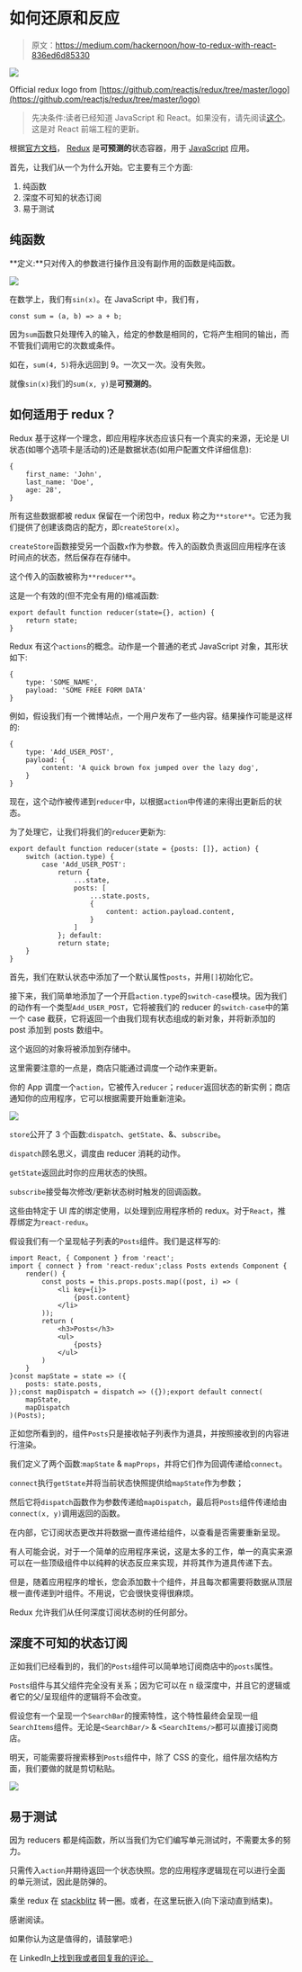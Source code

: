 # 如何还原和反应

> 原文：<https://medium.com/hackernoon/how-to-redux-with-react-836ed6d85330>

![](img/18f54bce05bdea59b447d3e9db35977f.png)

Official redux logo from [https://github.com/reactjs/redux/tree/master/logo](https://github.com/reactjs/redux/tree/master/logo)

> 先决条件:读者已经知道 JavaScript 和 React。如果没有，请先阅读[这个](/prolanceer/how-to-be-a-frontend-engineer-tips-tricks-utility-belt-a69b2fea1124)。这是对 React 前端工程的更新。

根据[官方文档](https://redux.js.org/)， [Redux](https://hackernoon.com/tagged/redux) 是**可预测的**状态容器，用于 [JavaScript](https://hackernoon.com/tagged/javascript) 应用。

首先，让我们从一个为什么开始。它主要有三个方面:

1.  纯函数
2.  深度不可知的状态订阅
3.  易于测试

## 纯函数

**定义:**只对传入的参数进行操作且没有副作用的函数是纯函数。

![](img/a3347731618010489b1a812e810e84fd.png)

在数学上，我们有`sin(x)`。在 JavaScript 中，我们有，

```
const sum = (a, b) => a + b;
```

因为`sum`函数只处理传入的输入，给定的参数是相同的，它将产生相同的输出，而不管我们调用它的次数或条件。

如在，`sum(4, 5)`将永远回到 9。一次又一次。没有失败。

就像`sin(x)`我们的`sum(x, y)`是**可预测的**。

## 如何适用于 redux？

Redux 基于这样一个理念，即应用程序状态应该只有一个真实的来源，无论是 UI 状态(如哪个选项卡是活动的)还是数据状态(如用户配置文件详细信息):

```
{
    first_name: 'John',
    last_name: 'Doe',
    age: 28',
}
```

所有这些数据都被 redux 保留在一个闭包中，redux 称之为`**store**`。它还为我们提供了创建该商店的配方，即`createStore(x)`。

`createStore`函数接受另一个函数`x`作为参数。传入的函数负责返回应用程序在该时间点的状态，然后保存在存储中。

这个传入的函数被称为`**reducer**`。

这是一个有效的(但不完全有用的)缩减函数:

```
export default function reducer(state={}, action) {
    return state;
}
```

Redux 有这个`actions`的概念。动作是一个普通的老式 JavaScript 对象，其形状如下:

```
{
    type: 'SOME_NAME',
    payload: 'SOME FREE FORM DATA'
}
```

例如，假设我们有一个微博站点，一个用户发布了一些内容。结果操作可能是这样的:

```
{
    type: 'Add_USER_POST',
    payload: {
        content: 'A quick brown fox jumped over the lazy dog',
    }
}
```

现在，这个动作被传递到`reducer`中，以根据`action`中传递的来得出更新后的状态。

为了处理它，让我们将我们的`reducer`更新为:

```
export default function reducer(state = {posts: []}, action) {
    switch (action.type) {
        case 'Add_USER_POST':
            return {
                ...state,
                posts: [
                    ...state.posts, 
                    {
                        content: action.payload.content,
                    }
                ]
            }; default:
            return state;
    }
}
```

首先，我们在默认状态中添加了一个默认属性`posts`，并用`[]`初始化它。

接下来，我们简单地添加了一个开启`action.type`的`switch-case`模块。因为我们的动作有一个类型`Add_USER_POST`，它将被我们的 reducer 的`switch-case`中的第一个 case 截获，它将返回一个由我们现有状态组成的新对象，并将新添加的 post 添加到 posts 数组中。

这个返回的对象将被添加到存储中。

这里需要注意的一点是，商店只能通过调度一个动作来更新。

你的 App 调度一个`action`，它被传入`reducer`；`reducer`返回状态的新实例；商店通知你的应用程序，它可以根据需要开始重新渲染。

![](img/977fe6032a905200e81e6b6a71669c53.png)

`store`公开了 3 个函数:`dispatch`、`getState`、&、`subscribe`。

`dispatch`顾名思义，调度由 reducer 消耗的动作。

`getState`返回此时你的应用状态的快照。

`subscribe`接受每次修改/更新状态树时触发的回调函数。

这些由特定于 UI 库的绑定使用，以处理到应用程序桥的 redux。对于`React`，推荐绑定为`react-redux`。

假设我们有一个呈现帖子列表的`Posts`组件。我们是这样写的:

```
import React, { Component } from 'react';
import { connect } from 'react-redux';class Posts extends Component {
    render() {
        const posts = this.props.posts.map((post, i) => (
            <li key={i}>
                {post.content}
            </li>
        ));
        return (
            <h3>Posts</h3>
            <ul>
                {posts}
            </ul>
        )
    }
}const mapState = state => ({
    posts: state.posts,
});const mapDispatch = dispatch => ({});export default connect(
    mapState,
    mapDispatch
)(Posts);
```

正如您所看到的，组件`Posts`只是接收帖子列表作为道具，并按照接收到的内容进行渲染。

我们定义了两个函数:`mapState` & `mapProps`，并将它们作为回调传递给`connect`。

`connect`执行`getState`并将当前状态快照提供给`mapState`作为参数；

然后它将`dispatch`函数作为参数传递给`mapDispatch`，最后将`Posts`组件传递给由`connect(x, y)`调用返回的函数。

在内部，它订阅状态更改并将数据一直传递给组件，以查看是否需要重新呈现。

有人可能会说，对于一个简单的应用程序来说，这是太多的工作，单一的真实来源可以在一些顶级组件中以纯粹的状态反应来实现，并将其作为道具传递下去。

但是，随着应用程序的增长，您会添加数十个组件，并且每次都需要将数据从顶层根一直传递到叶组件。不用说，它会很快变得很麻烦。

Redux 允许我们从任何深度订阅状态树的任何部分。

## 深度不可知的状态订阅

正如我们已经看到的，我们的`Posts`组件可以简单地订阅商店中的`posts`属性。

`Posts`组件与其父组件完全没有关系；因为它可以在 n 级深度中，并且它的逻辑或者它的父/呈现组件的逻辑将不会改变。

假设您有一个呈现一个`SearchBar`的搜索特性，这个特性最终会呈现一组`SearchItems`组件。无论是`<SearchBar/>` & `<SearchItems/>`都可以直接订阅商店。

明天，可能需要将搜索移到`Posts`组件中，除了 CSS 的变化，组件层次结构方面，我们要做的就是剪切粘贴。

![](img/f3a42ad240c088f43ec5ded895f33a8d.png)

## 易于测试

因为 reducers 都是纯函数，所以当我们为它们编写单元测试时，不需要太多的努力。

只需传入`action`并期待返回一个状态快照。您的应用程序逻辑现在可以进行全面的单元测试，因此是防弹的。

乘坐 redux 在 [stackblitz](https://stackblitz.com/edit/learning-redux-1nkg) 转一圈。或者，在这里玩嵌入(向下滚动直到结束)。

感谢阅读。

如果你认为这是值得的，请鼓掌吧:)

在 LinkedIn[上找到我或者回复我的评论。](https://www.linkedin.com/in/rohanbagchi/)